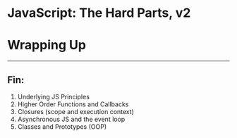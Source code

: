 # JavaScript: The Hard Parts, v2
# Wrapping Up
___
## Fin:
1. Underlying JS Principles
2. Higher Order Functions and Callbacks
3. Closures (scope and execution context)
4. Asynchronous JS and the event loop
5. Classes and Prototypes (OOP)